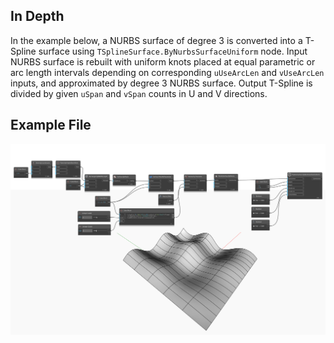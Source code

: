 <!--- Autodesk.DesignScript.Geometry.TSpline.TSplineSurface.ByNurbsSurfaceUniform --->
<!--- C4KTVIQMR24V34QUQQ3FENYOOIOHKLUQ3SSJL3SVKQ2Z4QHWN4ZQ --->
## In Depth
In the example below, a NURBS surface of degree 3 is converted into a T-Spline surface using `TSplineSurface.ByNurbsSurfaceUniform` node. Input NURBS surface is rebuilt with uniform knots placed at equal parametric or arc length intervals depending on corresponding `uUseArcLen` and `vUseArcLen` inputs, and approximated by degree 3 NURBS surface. Output T-Spline is divided by given `uSpan` and `vSpan` counts in U and V directions. 

## Example File

![Example](./Autodesk.DesignScript.Geometry.TSpline.TSplineSurface.ByNurbsSurfaceUniform_img.jpg)
